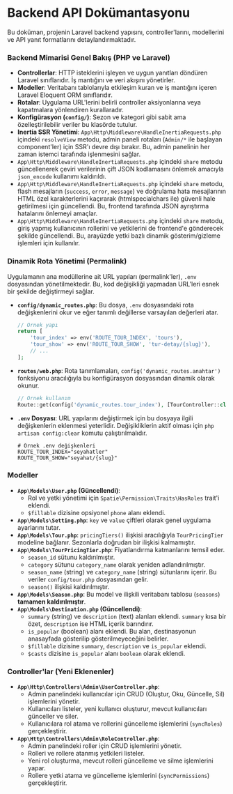 # Backend API Dokümantasyonu

Bu doküman, projenin Laravel backend yapısını, controller'larını, modellerini ve API yanıt formatlarını detaylandırmaktadır.

### Backend Mimarisi Genel Bakış (PHP ve Laravel)

-   **Controllerlar**: HTTP isteklerini işleyen ve uygun yanıtları döndüren Laravel sınıflarıdır. İş mantığını ve veri akışını yönetirler.
-   **Modeller**: Veritabanı tablolarıyla etkileşim kuran ve iş mantığını içeren Laravel Eloquent ORM sınıflarıdır.
-   **Rotalar**: Uygulama URL'lerini belirli controller aksiyonlarına veya kapatmalara yönlendiren kurallaradır.
-   **Konfigürasyon (`config/`)**: Sezon ve kategori gibi sabit ama özelleştirilebilir veriler bu klasörde tutulur.
-   **Inertia SSR Yönetimi**: `App\Http\Middleware\HandleInertiaRequests.php` içindeki `resolveView` metodu, admin paneli rotaları (`Admin/*` ile başlayan component'ler) için SSR'ı devre dışı bırakır. Bu, admin panelinin her zaman istemci tarafında işlenmesini sağlar.
-   `App\Http\Middleware\HandleInertiaRequests.php` içindeki `share` metodu güncellenerek çeviri verilerinin çift JSON kodlamasını önlemek amacıyla `json_encode` kullanımı kaldırıldı.
-   `App\Http\Middleware\HandleInertiaRequests.php` içindeki `share` metodu, flash mesajların (`success`, `error`, `message`) ve doğrulama hata mesajlarının HTML özel karakterlerini kaçırarak (htmlspecialchars ile) güvenli hale getirilmesi için güncellendi. Bu, frontend tarafında JSON ayrıştırma hatalarını önlemeyi amaçlar.
-   `App\Http\Middleware\HandleInertiaRequests.php` içindeki `share` metodu, giriş yapmış kullanıcının rollerini ve yetkilerini de frontend'e gönderecek şekilde güncellendi. Bu, arayüzde yetki bazlı dinamik gösterim/gizleme işlemleri için kullanılır.

### Dinamik Rota Yönetimi (Permalink)

Uygulamanın ana modüllerine ait URL yapıları (permalink'ler), `.env` dosyasından yönetilmektedir. Bu, kod değişikliği yapmadan URL'leri esnek bir şekilde değiştirmeyi sağlar.

-   **`config/dynamic_routes.php`**: Bu dosya, `.env` dosyasındaki rota değişkenlerini okur ve eğer tanımlı değillerse varsayılan değerleri atar.
    ```php
    // Örnek yapı
    return [
        'tour_index' => env('ROUTE_TOUR_INDEX', 'tours'),
        'tour_show' => env('ROUTE_TOUR_SHOW', 'tur-detay/{slug}'),
        // ...
    ];
    ```
-   **`routes/web.php`**: Rota tanımlamaları, `config('dynamic_routes.anahtar')` fonksiyonu aracılığıyla bu konfigürasyon dosyasından dinamik olarak okunur.
    ```php
    // Örnek kullanım
    Route::get(config('dynamic_routes.tour_index'), [TourController::class, 'index'])->name('tours.index');
    ```
-   **`.env` Dosyası**: URL yapılarını değiştirmek için bu dosyaya ilgili değişkenlerin eklenmesi yeterlidir. Değişikliklerin aktif olması için `php artisan config:clear` komutu çalıştırılmalıdır.
    ```env
    # Örnek .env değişkenleri
    ROUTE_TOUR_INDEX="seyahatler"
    ROUTE_TOUR_SHOW="seyahat/{slug}"
    ```

### Modeller

-   **`App\Models\User.php` (Güncellendi)**:
    -   Rol ve yetki yönetimi için `Spatie\Permission\Traits\HasRoles` trait'i eklendi.
    -   `$fillable` dizisine opsiyonel `phone` alanı eklendi.
-   **`App\Models\Setting.php`**: `key` ve `value` çiftleri olarak genel uygulama ayarlarını tutar.
-   **`App\Models\Tour.php`**: `pricingTiers()` ilişkisi aracılığıyla `TourPricingTier` modeline bağlanır. Sezonlarla doğrudan bir ilişkisi kalmamıştır.
-   **`App\Models\TourPricingTier.php`**: Fiyatlandırma katmanlarını temsil eder. 
    -   `season_id` sütunu kaldırılmıştır.
    -   `category` sütunu `category_name` olarak yeniden adlandırılmıştır.
    -   `season_name` (string) ve `category_name` (string) sütunlarını içerir. Bu veriler `config/tour.php` dosyasından gelir.
    -   `season()` ilişkisi kaldırılmıştır.
-   **`App\Models\Season.php`**: Bu model ve ilişkili veritabanı tablosu (`seasons`) **tamamen kaldırılmıştır**.
-   **`App\Models\Destination.php` (Güncellendi)**:
    -   `summary` (string) ve `description` (text) alanları eklendi. `summary` kısa bir özet, `description` ise HTML içerik barındırır.
    -   `is_popular` (boolean) alanı eklendi. Bu alan, destinasyonun anasayfada gösterilip gösterilmeyeceğini belirler.
    -   `$fillable` dizisine `summary`, `description` ve `is_popular` eklendi.
    -   `$casts` dizisine `is_popular` alanı `boolean` olarak eklendi.

### Controller'lar (Yeni Eklenenler)

-   **`App\Http\Controllers\Admin\UserController.php`**:
    -   Admin panelindeki kullanıcılar için CRUD (Oluştur, Oku, Güncelle, Sil) işlemlerini yönetir.
    -   Kullanıcıları listeler, yeni kullanıcı oluşturur, mevcut kullanıcıları günceller ve siler.
    -   Kullanıcılara rol atama ve rollerini güncelleme işlemlerini (`syncRoles`) gerçekleştirir.
-   **`App\Http\Controllers\Admin\RoleController.php`**:
    -   Admin panelindeki roller için CRUD işlemlerini yönetir.
    -   Rolleri ve rollere atanmış yetkileri listeler.
    -   Yeni rol oluşturma, mevcut rolleri güncelleme ve silme işlemlerini yapar.
    -   Rollere yetki atama ve güncelleme işlemlerini (`syncPermissions`) gerçekleştirir.
